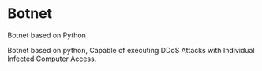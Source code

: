 # Botnet
Botnet based on Python

Botnet based on python, Capable of executing DDoS Attacks with Individual Infected Computer Access.
